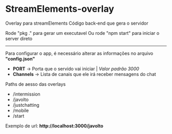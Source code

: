 # StreamElements-overlay
Overlay para streamElements
  Código back-end que gera o servidor

  Rode "pkg ." para gerar um executavel
  Ou rode "npm start" para iniciar o server direto
  
  ---
 
 Para configurar o app, é necessário alterar as informações no arquivo **"config.json"**  
   + **PORT** -> Porta que o servido vai iniciar | _Valor padrão 3000_  
   + **Channels** -> Lista de canais que ele irá receber mensagens do chat  
     
Paths de aesso das overlays
* /intermission
* /javolto
* /justchatting
* /mobile
* /start

Exemplo de url: **http://localhost:3000/javolto**
